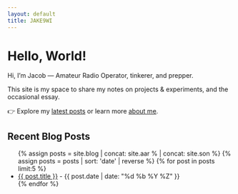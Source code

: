 ```yaml
---
layout: default
title: JAKE9WI
---
```

<main>

<h1>Hello, World!</h1>
<p>Hi, I’m Jacob — Amateur Radio Operator, tinkerer, and prepper.</p>

<p>This site is my space to share my notes on projects & experiments, and the occasional essay.</p>

<p>👉 Explore my <a href="/blog">latest posts</a> or learn more <a href="/about">about me</a>.</p>


<h2>Recent Blog Posts</h2>
<ul>
{% assign posts = site.blog | concat: site.aar % | concat: site.son %}
{% assign posts = posts | sort: 'date' | reverse %}
{% for post in posts limit:5 %}
    <li><a href="{{ post.url }}">{{ post.title }}</a> - {{ post.date | date: "%d %b %Y %Z" }}</li>
{% endfor %}
</ul>

</main>
